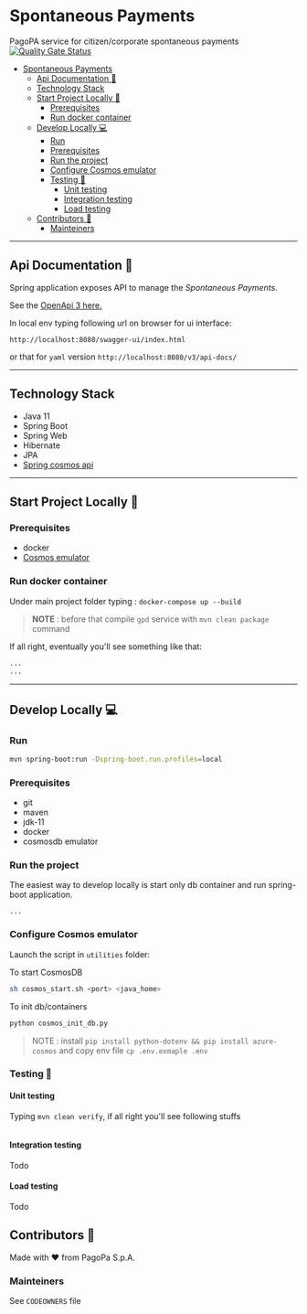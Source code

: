 # Spontaneous Payments

PagoPA service for citizen/corporate spontaneous payments
[![Quality Gate Status](https://sonarcloud.io/api/project_badges/measure?project=pagopa_pagopa-api-config&metric=alert_status)](https://sonarcloud.io/project/overview?id=pagopa_pagopa-spontaneous-payments)

- [Spontaneous Payments](#spontaneous-payments)
    * [Api Documentation 📖](#api-documentation---)
    * [Technology Stack](#technology-stack)
    * [Start Project Locally 🚀](#start-project-locally---)
        + [Prerequisites](#prerequisites)
        + [Run docker container](#run-docker-container)
    * [Develop Locally 💻](#develop-locally---)
        + [Run](#run)
        + [Prerequisites](#prerequisites-1)
        + [Run the project](#run-the-project)
        + [Configure Cosmos emulator](#configure-cosmos-emulator)
        + [Testing 🧪](#testing---)
            - [Unit testing](#unit-testing)
            - [Integration testing](#integration-testing)
            - [Load testing](#load-testing)
    * [Contributors 👥](#contributors---)
        + [Mainteiners](#mainteiners)

---

## Api Documentation 📖

Spring application exposes API to manage the _Spontaneous Payments_.

See
the [OpenApi 3 here.](https://editor.swagger.io/?url=https://raw.githubusercontent.com/pagopa/pagopa-spontaneous-payments/main/openapi/openapi.yaml)

In local env typing following url on browser for ui interface:

```
http://localhost:8080/swagger-ui/index.html

```
or that for `yaml` version
```http://localhost:8080/v3/api-docs/```

---

## Technology Stack
- Java 11
- Spring Boot
- Spring Web
- Hibernate
- JPA
- [Spring cosmos api](https://docs.microsoft.com/it-it/azure/cosmos-db/sql/sql-api-spring-data-sdk-samples)
---

## Start Project Locally 🚀

### Prerequisites
- docker
- [Cosmos emulator](https://docs.microsoft.com/it-it/azure/cosmos-db/linux-emulator?tabs=sql-api%2Cssl-netstd21)

### Run docker container

Under main project folder typing :
`docker-compose up --build`
>**NOTE** : before that compile `gpd` service with `mvn clean package` command

If all right, eventually you'll see something like that:
```sh
...
...
```

---

## Develop Locally 💻

### Run

```sh
mvn spring-boot:run -Dspring-boot.run.profiles=local
```

### Prerequisites
- git
- maven
- jdk-11
- docker
- cosmosdb emulator

### Run the project
The easiest way to develop locally is start only db container and run spring-boot application.
```
...
```

### Configure Cosmos emulator
Launch the script in `utilities` folder:


To start CosmosDB
```sh
sh cosmos_start.sh <port> <java_home>
```

To init db/containers
```py
python cosmos_init_db.py
```
> NOTE : install `pip install python-dotenv && pip install azure-cosmos` and copy env file `cp .env.exmaple .env`

### Testing 🧪

#### Unit testing

Typing `mvn clean verify`, if all right you'll see following stuffs

```sh

```

#### Integration testing
Todo

#### Load testing
Todo

## Contributors 👥
Made with ❤️ from PagoPa S.p.A.

### Mainteiners
See `CODEOWNERS` file